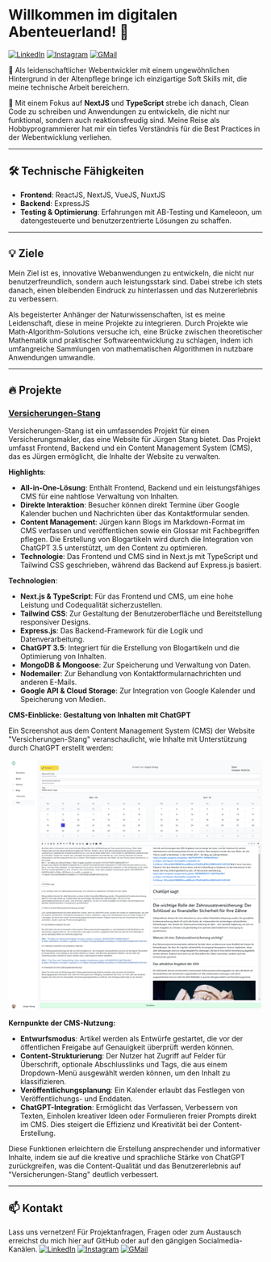 # Willkommen im digitalen Abenteuerland! 👋

[![LinkedIn](https://img.shields.io/badge/-LinkedIn-blue?social&logo=LinkedIn)](https://www.linkedin.com/in/poppe-kevin/) [![Instagram](https://img.shields.io/badge/-instagram-white?logo=instagram)](https://www.instagram.com/teleturbis/) [![GMail](https://img.shields.io/badge/-Gmail-white?logo=GMail)](mailto:kevin.poppe93@gmail.com)

🚀 Als leidenschaftlicher Webentwickler mit einem ungewöhnlichen Hintergrund in der Altenpflege bringe ich einzigartige Soft Skills mit, die meine technische Arbeit bereichern.

💼 Mit einem Fokus auf **NextJS** und **TypeScript** strebe ich danach, Clean Code zu schreiben und Anwendungen zu entwickeln, die nicht nur funktional, sondern auch reaktionsfreudig sind. Meine Reise als Hobbyprogrammierer hat mir ein tiefes Verständnis für die Best Practices in der Webentwicklung verliehen.

---

## 🛠️ Technische Fähigkeiten

- **Frontend**: ReactJS, NextJS, VueJS, NuxtJS
- **Backend**: ExpressJS
- **Testing & Optimierung**: Erfahrungen mit AB-Testing und Kameleoon, um datengesteuerte und benutzerzentrierte Lösungen zu schaffen.

---

## 💡 Ziele

Mein Ziel ist es, innovative Webanwendungen zu entwickeln, die nicht nur benutzerfreundlich, sondern auch leistungsstark sind. Dabei strebe ich stets danach, einen bleibenden Eindruck zu hinterlassen und das Nutzererlebnis zu verbessern.

Als begeisterter Anhänger der Naturwissenschaften, ist es meine Leidenschaft, diese in meine Projekte zu integrieren. Durch Projekte wie Math-Algorithm-Solutions versuche ich, eine Brücke zwischen theoretischer Mathematik und praktischer Softwareentwicklung zu schlagen, indem ich umfangreiche Sammlungen von mathematischen Algorithmen in nutzbare Anwendungen umwandle.

---

## 🔥 Projekte

### [Versicherungen-Stang](https://dev.versicherungen-stang.de)

Versicherungen-Stang ist ein umfassendes Projekt für einen Versicherungsmakler, das eine Website für Jürgen Stang bietet. Das Projekt umfasst Frontend, Backend und ein Content Management System (CMS), das es Jürgen ermöglicht, die Inhalte der Website zu verwalten.

**Highlights**:

- **All-in-One-Lösung**: Enthält Frontend, Backend und ein leistungsfähiges CMS für eine nahtlose Verwaltung von Inhalten.
- **Direkte Interaktion**: Besucher können direkt Termine über Google Kalender buchen und Nachrichten über das Kontaktformular senden.
- **Content Management**: Jürgen kann Blogs im Markdown-Format im CMS verfassen und veröffentlichen sowie ein Glossar mit Fachbegriffen pflegen. Die Erstellung von Blogartikeln wird durch die Integration von ChatGPT 3.5 unterstützt, um den Content zu optimieren.
- **Technologie**: Das Frontend und CMS sind in Next.js mit TypeScript und Tailwind CSS geschrieben, während das Backend auf Express.js basiert.

**Technologien**:

- **Next.js & TypeScript**: Für das Frontend und CMS, um eine hohe Leistung und Codequalität sicherzustellen.
- **Tailwind CSS**: Zur Gestaltung der Benutzeroberfläche und Bereitstellung responsiver Designs.
- **Express.js**: Das Backend-Framework für die Logik und Datenverarbeitung.
- **ChatGPT 3.5**: Integriert für die Erstellung von Blogartikeln und die Optimierung von Inhalten.
- **MongoDB & Mongoose**: Zur Speicherung und Verwaltung von Daten.
- **Nodemailer**: Zur Behandlung von Kontaktformularnachrichten und anderen E-Mails.
- **Google API & Cloud Storage**: Zur Integration von Google Kalender und Speicherung von Medien.

**CMS-Einblicke: Gestaltung von Inhalten mit ChatGPT**

Ein Screenshot aus dem Content Management System (CMS) der Website "Versicherungen-Stang" veranschaulicht, wie Inhalte mit Unterstützung durch ChatGPT erstellt werden:

![CMS Screenshot](./images/CMS.png)

**Kernpunkte der CMS-Nutzung:**

- **Entwurfsmodus**: Artikel werden als Entwürfe gestartet, die vor der öffentlichen Freigabe auf Genauigkeit überprüft werden können.
- **Content-Strukturierung**: Der Nutzer hat Zugriff auf Felder für Überschrift, optionale Abschlusslinks und Tags, die aus einem Dropdown-Menü ausgewählt werden können, um den Inhalt zu klassifizieren.
- **Veröffentlichungsplanung**: Ein Kalender erlaubt das Festlegen von Veröffentlichungs- und Enddaten.
- **ChatGPT-Integration**: Ermöglicht das Verfassen, Verbessern von Texten, Einholen kreativer Ideen oder Formulieren freier Prompts direkt im CMS. Dies steigert die Effizienz und Kreativität bei der Content-Erstellung.

Diese Funktionen erleichtern die Erstellung ansprechender und informativer Inhalte, indem sie auf die kreative und sprachliche Stärke von ChatGPT zurückgreifen, was die Content-Qualität und das Benutzererlebnis auf "Versicherungen-Stang" deutlich verbessert.

---

## 📫 Kontakt

Lass uns vernetzen! Für Projektanfragen, Fragen oder zum Austausch erreichst du mich hier auf GitHub oder auf den gängigen Socialmedia-Kanälen.
[![LinkedIn](https://img.shields.io/badge/-LinkedIn-blue?social&logo=LinkedIn)](https://www.linkedin.com/in/poppe-kevin/) [![Instagram](https://img.shields.io/badge/-instagram-white?logo=instagram)](https://www.instagram.com/teleturbis/) [![GMail](https://img.shields.io/badge/-Gmail-white?logo=GMail)](mailto:kevin.poppe93@gmail.com)
